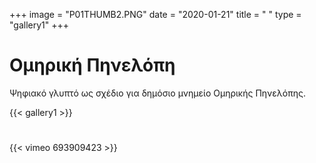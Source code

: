 +++
image = "P01THUMB2.PNG"
date = "2020-01-21"
title = " "
type = "gallery1"
+++

# Οµηρική Πηνελόπη
Ψηφιακό γλυπτό ως σχέδιο για δηµόσιο µνηµείο Οµηρικής Πηνελόπης.

<!-- {{< vimeo 685374412 >}} -->
{{< gallery1 >}}   
#
{{< vimeo 693909423 >}}


<!-- The [Grand Canyon](https://en.wikipedia.org/w/index.php?title=Grand_Canyon&oldid=952699432)  -->

